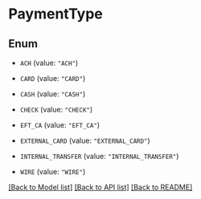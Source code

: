 # PaymentType

## Enum


* `ACH` (value: `"ACH"`)

* `CARD` (value: `"CARD"`)

* `CASH` (value: `"CASH"`)

* `CHECK` (value: `"CHECK"`)

* `EFT_CA` (value: `"EFT_CA"`)

* `EXTERNAL_CARD` (value: `"EXTERNAL_CARD"`)

* `INTERNAL_TRANSFER` (value: `"INTERNAL_TRANSFER"`)

* `WIRE` (value: `"WIRE"`)


[[Back to Model list]](../README.md#documentation-for-models) [[Back to API list]](../README.md#documentation-for-api-endpoints) [[Back to README]](../README.md)



